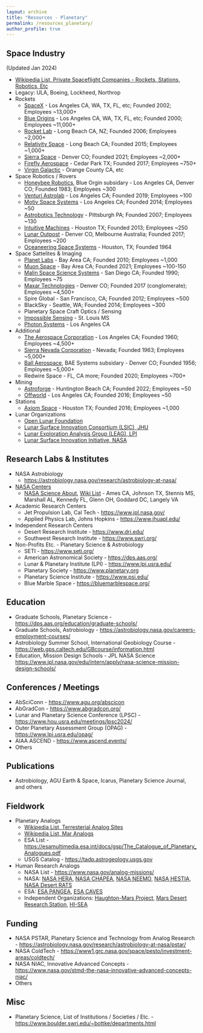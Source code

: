 ```yaml
---
layout: archive
title: "Resources - Planetary"
permalink: /resources_planetary/
author_profile: true
---
```



## Space Industry
(Updated Jan 2024)

- [Wikipedia List, Private Spaceflight Companies - Rockets, Stations, Robotics, Etc](https://en.wikipedia.org/wiki/List_of_private_spaceflight_companies)
- Legacy: ULA, Boeing, Lockheed, Northrop
- Rockets
	- [SpaceX](https://www.spacex.com) - Los Angeles CA, WA, TX, FL, etc; Founded 2002; Employees ~13,000+
	- [Blue Origins](https://www.blueorigin.com) - Los Angeles CA, WA, TX, FL, etc; Founded 2000; Employees ~11,000+
	- [Rocket Lab](https://www.rocketlabusa.com) - Long Beach CA, NZ; Founded 2006; Employees ~2,000+
	- [Relativity Space](https://www.relativityspace.com) - Long Beach CA; Founded 2015; Employees ~1,000+
	- [Sierra Space](https://www.sierraspace.com) - Denver CO; Founded 2021; Employees ~2,000+
	- [Firefly Aerospace](https://fireflyspace.com) - Cedar Park TX; Founded 2017; Employees ~750+
	- [Virgin Galactic](https://www.virgingalactic.com) - Orange County CA, etc
- Space Robotics / Rovers
	- [Honeybee Robotics](https://www.honeybeerobotics.com/), Blue Orgin subsidary - Los Angeles CA, Denver CO; Founded 1983; Employees ~300 
	- [Venturi Astrolab](https://www.astrolab.space) - Los Angeles CA; Founded 2019; Employees ~100
	- [Motiv Space Systems](https://motivss.com) - Los Angeles CA; Founded 2014; Employees ~50
	- [Astrobotics Technology](https://www.astrobotic.com/) - Pittsburgh PA; Founded 2007; Employees ~130
	- [Intuitive Machines](https://www.intuitivemachines.com/) - Houston TX; Founded 2013; Employees ~250
	- [Lunar Outpost](https://www.lunaroutpost.com) - Denver CO, Melbourne Australia; Founded 2017; Employees ~200
	- [Oceaneering Space Systems](https://www.oceaneering.com/space-systems/) - Houston, TX; Founded 1964
- Space Sattelites & Imaging
	- [Planet Labs](https://www.planet.com) - Bay Area CA; Founded 2010; Employees ~1,000
	- [Muon Space](https://www.muonspace.com) - Bay Area CA; Founded 2021; Employees ~100-150
	- [Malin Space Science Systems](https://www.msss.com) - San Diego CA; Founded 1990; Employees ~75
	- [Maxar Technologies](https://www.maxar.com) - Denver CO; Founded 2017 (conglomerate); Employees ~4,500+
	- Spire Global - San Francisco, CA; Founded 2012; Employees ~500
	- BlackSky - Seattle, WA; Founded 2014; Employees ~300
	- Planetary Space Craft Optics / Sensing
	- [Impossible Sensing](https://www.impossiblesensing.com/) - St. Louis MS
	- [Photon Systems](https://photonsystems.com/) - Los Angeles CA
- Additional
	- [The Aerospace Corporation](https://aerospace.org) - Los Angeles CA; Founded 1960; Employees ~4,500+
	- [Sierra Nevada Corporation](https://www.sncorp.com) - Nevada; Founded 1963; Employees ~5,000+
	- [Ball Aerospace](https://www.ball.com), BAE Systems subsidary - Denver CO; Founded 1956; Employees ~5,000+
	- Redwire Space - FL, CA more; Founded 2020; Employees ~700+
- Mining 
	- [Astroforge](https://www.astroforge.io) - Huntington Beach CA; Founded 2022; Employees ~50
	- [Offworld](https://www.offworld.ai) - Los Angeles CA; Founded 2016; Employees ~50
- Stations
	- [Axiom Space](https://www.axiomspace.com) - Houston TX; Founded 2016; Employees ~1,000
- Lunar Organizations
	-  [Open Lunar Foundation](https://www.openlunar.org)
	-  [Lunar Surface Innovation Consortium (LSIC), JHU](https://lsic.jhuapl.edu)
	-  [Lunar Exploration Analysis Group (LEAG), LPI](https://www.lpi.usra.edu/leag/)
	-  [Lunar Surface Innovation Initiative, NASA](https://www.nasa.gov/space-technology-mission-directorate/lunar-surface-innovation-initiative/)


## Research Labs & Institutes
- NASA Astrobiology 
	- https://astrobiology.nasa.gov/research/astrobiology-at-nasa/
- [NASA Centers](https://www.nasa.gov/centers-and-facilities/) 
	- [NASA Science About](https://science.nasa.gov/about-us/nasa-centers/), [Wiki List](https://en.wikipedia.org/wiki/NASA_facilities) - Ames CA, Johnson TX, Stennis MS, Marshall AL, Kennedy FL, Glenn OH, Goddard DC, Langely VA 
- Academic Research Centers
	- Jet Propulsion Lab, Cal Tech - https://www.jpl.nasa.gov/
	- Applied Physics Lab, Johns Hopkins - https://www.jhuapl.edu/
- Independent Research Centers 
	- Desert Research Institute - https://www.dri.edu/
	- Southwest Research Institute - https://www.swri.org/
- Non-Profits Etc. - Planetary Science & Astrobiology
	- SETI - https://www.seti.org/
	- American Astronomical Society - https://dps.aas.org/
	- Lunar & Planetary Institute (LPI) - https://www.lpi.usra.edu/
	- Planetary Society - https://www.planetary.org
	- Planetary Science Institute - https://www.psi.edu/
	- Blue Marble Space - https://bluemarblespace.org/

## Education
- Graduate Schools, Planetary Science - https://dps.aas.org/education/graduate-schools/
- Graduate Schools, Astrobiology - https://astrobiology.nasa.gov/careers-employment-courses/
- Astrobiology Summer School, International Geobiology Course - https://web.gps.caltech.edu/GBcourse/information.html
- Education, Mission Design Schools - JPL NASA Science  https://www.jpl.nasa.gov/edu/intern/apply/nasa-science-mission-design-schools/

## Conferences / Meetings
- AbSciConn - https://www.agu.org/abscicon
- AbGradCon - https://www.abgradcon.org/
- Lunar and Planetary Science Conference (LPSC) - https://www.hou.usra.edu/meetings/lpsc2024/
- Outer Planetary Assessment Group (OPAG) - https://www.lpi.usra.edu/opag/
- AIAA ASCEND - https://www.ascend.events/
- Others

## Publications
- Astrobiology, AGU Earth & Space, Icarus, Planetary Science Journal, and others

## Fieldwork
- Planetary Analogs
	- [Wikipedia List, Terresterial Analog Sites](https://en.wikipedia.org/wiki/Terrestrial_analogue_site)
	- [Wikipedia List, Mar Analogs](https://en.wikipedia.org/wiki/List_of_Mars_analogs)
	- ESA List - https://esamultimedia.esa.int/docs/gsp/The_Catalogue_of_Planetary_Analogues.pdf
	- USGS Catalog - https://tadp.astrogeology.usgs.gov
- Human Research Analogs
	- NASA List - https://www.nasa.gov/analog-missions/
	- NASA: [NASA HERA](https://analogstudies.jsc.nasa.gov/hera), [NASA CHAPEA](https://www.nasa.gov/humans-in-space/chapea/), [NASA NEEMO](https://www.nasa.gov/mission/neemo/), [NASA HESTIA](https://www.nasa.gov/mission/hestia/), [NASA Desert RATS](https://www.nasa.gov/mission/desert-research-and-technology-studies-desert-rats/) 
	- ESA: [ESA PANGEA](https://www.esa.int/Science_Exploration/Human_and_Robotic_Exploration/CAVES_and_Pangaea/What_is_PANGAEA), [ESA CAVES](https://www.esa.int/Science_Exploration/Human_and_Robotic_Exploration/CAVES_and_Pangaea/What_is_CAVES)
	- Independent Organizations: [Haughton-Mars Project](https://www.marsinstitute.no/hmp), [Mars Desert Research Station](http://mdrs.marssociety.org), [HI-SEA](https://www.hi-seas.org)

## Funding
- NASA PSTAR, Planetary Science and Technology from Analog Research - https://astrobiology.nasa.gov/research/astrobiology-at-nasa/pstar/
- NASA ColdTech - https://www1.grc.nasa.gov/space/pesto/investment-areas/coldtech/
- NASA NIAC, Innovative Advanced Concepts - https://www.nasa.gov/stmd-the-nasa-innovative-advanced-concepts-niac/
- Others

	
## Misc
- Planetary Science, List of Institutions / Societies / Etc. - https://www.boulder.swri.edu/~bottke/departments.html

	
	
<!---
Need to update / review

NASA Robotics: https://www.nasa.gov/astrobee/, humanoid one

--->
